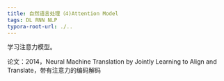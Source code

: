 ```yaml
---
title: 自然语言处理（4)Attention Model
tags: DL RNN NLP
typora-root-url: ./..
---
```


学习注意力模型。

<!--more-->

论文：2014，Neural Machine Translation by Jointly Learning to Align and Translate，带有注意力的编码解码
